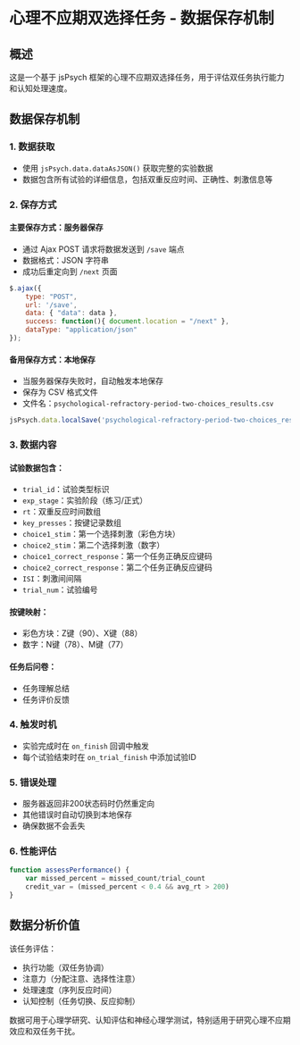 # 心理不应期双选择任务 - 数据保存机制

## 概述
这是一个基于 jsPsych 框架的心理不应期双选择任务，用于评估双任务执行能力和认知处理速度。

## 数据保存机制

### 1. 数据获取
- 使用 `jsPsych.data.dataAsJSON()` 获取完整的实验数据
- 数据包含所有试验的详细信息，包括双重反应时间、正确性、刺激信息等

### 2. 保存方式

#### 主要保存方式：服务器保存
- 通过 Ajax POST 请求将数据发送到 `/save` 端点
- 数据格式：JSON 字符串
- 成功后重定向到 `/next` 页面

```javascript
$.ajax({
    type: "POST",
    url: '/save',
    data: { "data": data },
    success: function(){ document.location = "/next" },
    dataType: "application/json"
});
```

#### 备用保存方式：本地保存
- 当服务器保存失败时，自动触发本地保存
- 保存为 CSV 格式文件
- 文件名：`psychological-refractory-period-two-choices_results.csv`

```javascript
jsPsych.data.localSave('psychological-refractory-period-two-choices_results.csv', 'csv');
```

### 3. 数据内容

#### 试验数据包含：
- `trial_id`：试验类型标识
- `exp_stage`：实验阶段（练习/正式）
- `rt`：双重反应时间数组
- `key_presses`：按键记录数组
- `choice1_stim`：第一个选择刺激（彩色方块）
- `choice2_stim`：第二个选择刺激（数字）
- `choice1_correct_response`：第一个任务正确反应键码
- `choice2_correct_response`：第二个任务正确反应键码
- `ISI`：刺激间间隔
- `trial_num`：试验编号

#### 按键映射：
- 彩色方块：Z键（90）、X键（88）
- 数字：N键（78）、M键（77）

#### 任务后问卷：
- 任务理解总结
- 任务评价反馈

### 4. 触发时机
- 实验完成时在 `on_finish` 回调中触发
- 每个试验结束时在 `on_trial_finish` 中添加试验ID

### 5. 错误处理
- 服务器返回非200状态码时仍然重定向
- 其他错误时自动切换到本地保存
- 确保数据不会丢失

### 6. 性能评估
```javascript
function assessPerformance() {
    var missed_percent = missed_count/trial_count
    credit_var = (missed_percent < 0.4 && avg_rt > 200)
}
```

## 数据分析价值
该任务评估：
- 执行功能（双任务协调）
- 注意力（分配注意、选择性注意）
- 处理速度（序列反应时间）
- 认知控制（任务切换、反应抑制）

数据可用于心理学研究、认知评估和神经心理学测试，特别适用于研究心理不应期效应和双任务干扰。